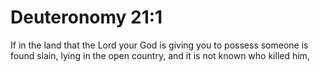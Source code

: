 # Deuteronomy 21:1

If in the land that the Lord your God is giving you to possess someone is found slain, lying in the open country, and it is not known who killed him,
